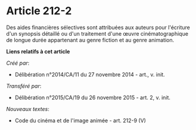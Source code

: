 # Article 212-2

Des aides financières sélectives sont attribuées aux auteurs pour l'écriture d'un synopsis détaillé ou d'un traitement d'une
œuvre cinématographique de longue durée appartenant au genre fiction et au genre animation.

**Liens relatifs à cet article**

_Créé par_:

  - Délibération n°2014/CA/11 du 27 novembre 2014 - art., v. init.

_Transféré par_:

  - Délibération n°2015/CA/19 du 26 novembre 2015 - art. 2, v. init.

_Nouveaux textes_:

  - Code du cinéma et de l'image animée - art. 212-9 (V)

